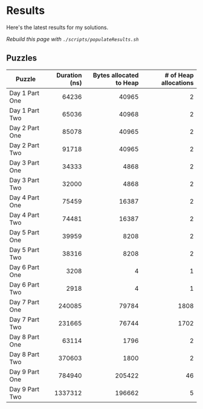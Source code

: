 # Results

Here's the latest results for my solutions.

_Rebuild this page with `./scripts/populateResults.sh`_

## Puzzles

|Puzzle|Duration (ns)|Bytes allocated to Heap|# of Heap allocations|
|-|-:|-:|-:|
|Day 1 Part One|64236|40965|2|
|Day 1 Part Two|65036|40968|2|
|Day 2 Part One|85078|40965|2|
|Day 2 Part Two|91718|40965|2|
|Day 3 Part One|34333|4868|2|
|Day 3 Part Two|32000|4868|2|
|Day 4 Part One|75459|16387|2|
|Day 4 Part Two|74481|16387|2|
|Day 5 Part One|39959|8208|2|
|Day 5 Part Two|38316|8208|2|
|Day 6 Part One|3208|4|1|
|Day 6 Part Two|2918|4|1|
|Day 7 Part One|240085|79784|1808|
|Day 7 Part Two|231665|76744|1702|
|Day 8 Part One|63114|1796|2|
|Day 8 Part Two|370603|1800|2|
|Day 9 Part One|784940|205422|46|
|Day 9 Part Two|1337312|196662|5|
